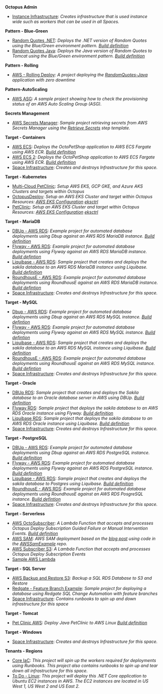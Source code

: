 **Octopus Admin**
            
- <a href="https://samples.octopus.app/app#/Spaces-142/projects/Projects-1001" target="_blank">Instance Infrastructure</a>: *Creates infrastructure that is used instance wide such as workers that can be used in all Spaces.*

**Pattern - Blue-Green**

- <a href="https://samples.octopus.app/app#/Spaces-302/projects/Projects-542" target="_blank">Random Quotes .NET</a>: *Deploys the .NET version of Random Quotes using the Blue/Green environment pattern. [Build definition](https://bamboosample.octopus.com/browse/RAN-NET)*
- <a href="https://samples.octopus.app/app#/Spaces-302/projects/Projects-402" target="_blank">Random Quotes Java</a>: *Deploys the Java version of Random Quotes to Tomcat using the Blue/Green environment pattern. [Build definition](https://bamboosample.octopus.com/browse/RAN-JAVA)*

**Pattern - Rolling**

- <a href="https://samples.octopus.app/app#/Spaces-45/projects/Projects-386" target="_blank">AWS - Rolling Deploy</a>: *A project deploying the [RandomQuotes-Java](https://bitbucket.org/octopussamples/randomquotes-java/src/master/) application with zero downtime*

**Pattern-AutoScaling**

- <a href="https://samples.octopus.app/app#/Spaces-742/projects/Projects-1464" target="_blank">AWS ASG</a>: *A sample project showing how to check the provisioning status of an AWS Auto Scaling Group (ASG).*

**Secrets Management**

- <a href="https://samples.octopus.app/app#/Spaces-822/projects/Projects-1702" target="_blank">AWS Secrets Manager</a>: *Sample project retrieving secrets from AWS Secrets Manager using the [Retrieve Secrets](https://library.octopus.com/step-templates/5d5bd3ae-09a0-41ac-9a45-42a96ee6206a/actiontemplate-aws-secrets-manager-retrieve-secrets) step template.*

**Target - Containers**

- <a href="https://samples.octopus.app/app#/Spaces-103/projects/Projects-647" target="_blank">AWS ECS</a>: *Deploys the OctoPetShop application to AWS ECS Fargate using AWS ECR. [Build definition](https://teamcitysample.octopus.com/buildConfiguration/OctoPetShop_OctoPetShopDockerEcr)*
- <a href="https://samples.octopus.app/app#/Spaces-103/projects/Projects-1848" target="_blank">AWS ECS 2</a>: *Deploys the OctoPetShop application to AWS ECS Fargate using AWS ECR. [Build definition](https://teamcitysample.octopus.com/buildConfiguration/OctoPetShop_OctoPetShopDockerEcr)*
- <a href="https://samples.octopus.app/app#/Spaces-103/projects/Projects-945" target="_blank">Space Infrastructure</a>: *Creates and destroys Infrastructure for this space.*

**Target - Kubernetes**

- <a href="https://samples.octopus.app/app#/Spaces-105/projects/Projects-1707" target="_blank">Multi-Cloud PetClinic</a>: *Setup AWS EKS, GCP GKE, and Azure AKS Clusters and targets within Octopus*
- <a href="https://samples.octopus.app/app#/Spaces-105/projects/Projects-1241" target="_blank">OctopusDeploy</a>: *Setup an AWS EKS Cluster and target within Octopus Resources: [AWS EKS Configuration](https://github.com/OctopusSamples/IaC/blob/master/aws/Kubernetes/cluster.yaml)  [eksctrl](https://github.com/weaveworks/eksctl)*
- <a href="https://samples.octopus.app/app#/Spaces-105/projects/Projects-861" target="_blank">PetClinic</a>: *Setup an AWS EKS Cluster and target within Octopus Resources: [AWS EKS Configuration](https://github.com/OctopusSamples/IaC/blob/master/aws/Kubernetes/cluster.yaml)  [eksctrl](https://github.com/weaveworks/eksctl)*

**Target - MariaDB**

- <a href="https://samples.octopus.app/app#/Spaces-262/projects/Projects-363" target="_blank">DBUp - AWS RDS</a>: *Example project for automated database deployments using Dbup against an AWS RDS MariaDB instance. [Build definition](https://jenkinssample.octopus.com/job/PetClinic%20-%20Target%20-%20MariaDB%20-%20Dbup/)*
- <a href="https://samples.octopus.app/app#/Spaces-262/projects/Projects-369" target="_blank">Flyway - AWS RDS</a>: *Example project for automated database deployments using Flyway against an AWS RDS MariaDB instance. [Build defintion](https://teamcitysample.octopus.com/buildConfiguration/Sakila_BuildFlyway)*
- <a href="https://samples.octopus.app/app#/Spaces-262/projects/Projects-703" target="_blank">Liquibase - AWS RDS</a>: *Sample project that creates and deploys the sakila database to an AWS RDS MariaDB instance using Liquibase. [Build definition](https://teamcitysample.octopus.com/buildConfiguration/Sakila_BuildLiquibase)*
- <a href="https://samples.octopus.app/app#/Spaces-262/projects/Projects-424" target="_blank">RoundhousE - AWS RDS</a>: *Example project for automated database deployments using RoundhousE against an AWS RDS MariaDB instance. [Build defintion](https://teamcitysample.octopus.com/buildConfiguration/Sakila_BuildRoundhouse)*
- <a href="https://samples.octopus.app/app#/Spaces-262/projects/Projects-350" target="_blank">Space Infrastructure</a>: *Creates and destroys Infrastructure for this space.*

**Target - MySQL**

- <a href="https://samples.octopus.app/app#/Spaces-242/projects/Projects-353" target="_blank">Dbup - AWS RDS</a>: *Example project for automated database deployments using Dbup against an AWS RDS MySQL instance.  [Build defintion](https://teamcitysample.octopus.com/buildConfiguration/Target_MySQL_AWS_Dbup)*
- <a href="https://samples.octopus.app/app#/Spaces-242/projects/Projects-361" target="_blank">Flyway - AWS RDS</a>: *Example project for automated database deployments using Flyway against an AWS RDS MySQL instance. [Build defintion](https://teamcitysample.octopus.com/buildConfiguration/Sakila_BuildFlyway)*
- <a href="https://samples.octopus.app/app#/Spaces-242/projects/Projects-869" target="_blank">Liquibase - AWS RDS</a>: *Sample project that creates and deploys the sakila database to an AWS RDS MySQL instance using Liquibase. [Build definition](https://teamcitysample.octopus.com/buildConfiguration/Sakila_BuildLiquibase)*
- <a href="https://samples.octopus.app/app#/Spaces-242/projects/Projects-387" target="_blank">RoundhousE - AWS RDS</a>: *Example project for automated database deployments using RoundhousE against an AWS RDS MySQL instance. [Build defintion](https://teamcitysample.octopus.com/buildConfiguration/Sakila_BuildRoundhouse)*
- <a href="https://samples.octopus.app/app#/Spaces-242/projects/Projects-324" target="_blank">Space Infrastructure</a>: *Creates and destroys Infrastructure for this space.*

**Target - Oracle**

- <a href="https://samples.octopus.app/app#/Spaces-422/projects/Projects-883" target="_blank">DBUp RDS</a>: *Sample project that creates and deploys the Sakila database to an Oracle database server in AWS using DBUp.  [Build definition](https://teamcitysample.octopus.com/buildConfiguration/Sakila_BuildDBUp)*
- <a href="https://samples.octopus.app/app#/Spaces-422/projects/Projects-663" target="_blank">Flyway RDS</a>: *Sample project that deploys the sakila database to an AWS RDS Oracle instance using Flyway. [Build definition](https://teamcitysample.octopus.com/buildConfiguration/Sakila_BuildLiquibase)*
- <a href="https://samples.octopus.app/app#/Spaces-422/projects/Projects-701" target="_blank">Liquibase RDS</a>: *Sample project that deploys the sakila database to an AWS RDS Oracle instance using Liquibase. [Build definition](https://teamcitysample.octopus.com/buildConfiguration/Sakila_BuildLiquibase)*
- <a href="https://samples.octopus.app/app#/Spaces-422/projects/Projects-662" target="_blank">Space Infrastructure</a>: *Creates and destroys Infrastructure for this space.*

**Target - PostgreSQL**

- <a href="https://samples.octopus.app/app#/Spaces-243/projects/Projects-372" target="_blank">DBUp - AWS RDS</a>: *Example project for automated database deployments using Dbup against an AWS RDS PostgreSQL instance. [Build definition](https://teamcitysample.octopus.com/buildConfiguration/Sakila_BuildDBUp)*
- <a href="https://samples.octopus.app/app#/Spaces-243/projects/Projects-373" target="_blank">Flyway - AWS RDS</a>: *Example project for automated database deployments using Flyway against an AWS RDS PostgreSQL instance. [Build definition](https://teamcitysample.octopus.com/buildConfiguration/Sakila_BuildFlyway)*
- <a href="https://samples.octopus.app/app#/Spaces-243/projects/Projects-867" target="_blank">Liquibase - AWS RDS</a>: *Sample project that creates and deploys the sakila database to Postgres using Liquibase. [Build definition](https://teamcitysample.octopus.com/buildConfiguration/Sakila_BuildLiquibase)*
- <a href="https://samples.octopus.app/app#/Spaces-243/projects/Projects-442" target="_blank">RoundhousE - AWS RDS</a>: *Example project for automated database deployments using RoundhousE against an AWS RDS PosgreSQL instance. [Build defintion](https://bitbucket.org/octopussamples/sakila/src/posgres/)*
- <a href="https://samples.octopus.app/app#/Spaces-243/projects/Projects-341" target="_blank">Space Infrastructure</a>: *Creates and destroys Infrastructure for this space.*

**Target - Serverless**

- <a href="https://samples.octopus.app/app#/Spaces-1/projects/Projects-1742" target="_blank">AWS OctoSubscriber</a>: *A Lambda Function that accepts and processes Octopus Deploy Subscription Guided Failure or Manual Intervention Events. [Build definition](https://github.com/OctopusSamples/OctoSubscriber/blob/main/.github/workflows/AWSLambdas.yml)*
- <a href="https://samples.octopus.app/app#/Spaces-1/projects/Projects-1465" target="_blank">AWS SAM</a>: *AWS SAM deployment based on the [blog post](https://octopus.com/blog/aws-sam-and-octopus) using code in the [AWSSamExample](https://github.com/OctopusSamples/AWSSamExample) repo.*
- <a href="https://samples.octopus.app/app#/Spaces-1/projects/Projects-1781" target="_blank">AWS Subscriber S3</a>: *A Lambda Function that accepts and processes Octopus Deploy Subscription Events*
- <a href="https://samples.octopus.app/app#/Spaces-1/projects/Projects-511" target="_blank">Sample AWS Lambda</a>

**Target - SQL Server**

- <a href="https://samples.octopus.app/app#/Spaces-106/projects/Projects-649" target="_blank">AWS Backup and Restore S3</a>: *Backup a SQL RDS Database to S3 and Restore*
- <a href="https://samples.octopus.app/app#/Spaces-106/projects/Projects-374" target="_blank">Redgate - Feature Branch Example</a>: *Sample project for deploying a database using Redgate SQL Change Automation with feature branches*
- <a href="https://samples.octopus.app/app#/Spaces-106/projects/Projects-153" target="_blank">Space Infrastructure</a>: *Contains runbooks to spin up and down infrastructure for this space*

**Target - Tomcat**

- <a href="https://samples.octopus.app/app#/Spaces-203/projects/Projects-371" target="_blank">Pet Clinic AWS</a>: *Deploy Java PetClinic to AWS Linux [Build definition](https://dev.azure.com/octopussamples/PetClinic/_build?definitionId=25)*

**Target - Windows**

- <a href="https://samples.octopus.app/app#/Spaces-202/projects/Projects-1846" target="_blank">Space Infrastructure</a>: *Creates and destroys Infrastructure for this space.*

**Tenants - Regions**

- <a href="https://samples.octopus.app/app#/Spaces-102/projects/Projects-152" target="_blank">Core IaC</a>: *This project will spin up the workers required for deployments using Runbooks. This project also contains runbooks to spin up and tear down all infrastructure for this space.*
- <a href="https://samples.octopus.app/app#/Spaces-102/projects/Projects-148" target="_blank">To Do - Linux</a>: *This project will deploy this .NET Core application to Ubuntu EC2 instances in AWS. The EC2 instances are located in US West 1, US West 2 and US East 2.*
